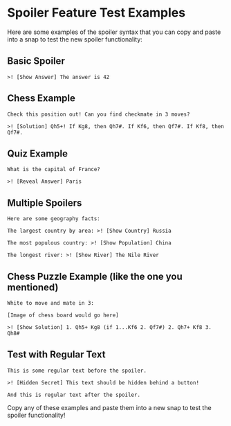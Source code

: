 # Spoiler Feature Test Examples

Here are some examples of the spoiler syntax that you can copy and paste into a snap to test the new spoiler functionality:

## Basic Spoiler

```
>! [Show Answer] The answer is 42
```

## Chess Example

```
Check this position out! Can you find checkmate in 3 moves?

>! [Solution] Qh5+! If Kg8, then Qh7#. If Kf6, then Qf7#. If Kf8, then Qf7#.
```

## Quiz Example

```
What is the capital of France?

>! [Reveal Answer] Paris
```

## Multiple Spoilers

```
Here are some geography facts:

The largest country by area: >! [Show Country] Russia

The most populous country: >! [Show Population] China

The longest river: >! [Show River] The Nile River
```

## Chess Puzzle Example (like the one you mentioned)

```
White to move and mate in 3:

[Image of chess board would go here]

>! [Show Solution] 1. Qh5+ Kg8 (if 1...Kf6 2. Qf7#) 2. Qh7+ Kf8 3. Qh8#
```

## Test with Regular Text

```
This is some regular text before the spoiler.

>! [Hidden Secret] This text should be hidden behind a button!

And this is regular text after the spoiler.
```

Copy any of these examples and paste them into a new snap to test the spoiler functionality!
